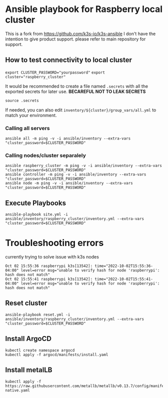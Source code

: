 # Ansible playbook for Raspberry local cluster

This is a fork from https://github.com/k3s-io/k3s-ansible I don't have the intention to give product support. please refer to main repository for support.

## How to test connectivity to local cluster

`export CLUSTER_PASSWORD="yourpassword"`
`export cluster="raspberry_cluster"`

It would be recommended to create a file named `.secrets` with all the exported secrets for later use. **BECAREFUL NOT TO LEAK SECRETS**

`source .secrets`

If needed, you can also edit `inventory/${cluster}/group_vars/all.yml` to match your environment.

### Calling all servers
```
ansible all -m ping -v -i ansible/inventory --extra-vars "cluster_password=$CLUSTER_PASSWORD"
```

### Calling nodes/cluster separalely

```
ansible raspberry_cluster -m ping -v -i ansible/inventory --extra-vars "cluster_password=$CLUSTER_PASSWORD"
ansible controller -m ping -v -i ansible/inventory --extra-vars "cluster_password=$CLUSTER_PASSWORD"
ansible node -m ping -v -i ansible/inventory --extra-vars "cluster_password=$CLUSTER_PASSWORD"
```

## Execute Playbooks

```
ansible-playbook site.yml -i ansible/inventory/raspberry_cluster/inventory.yml --extra-vars "cluster_password=$CLUSTER_PASSWORD"
```


# Troubleshooting errors

currently trying to solve issue with k3s nodes

```
Oct 02 15:55:36 raspberrypi k3s[13542]: time="2022-10-02T15:55:36-04:00" level=error msg="unable to verify hash for node 'raspberrypi': hash does not match"
Oct 02 15:55:41 raspberrypi k3s[13542]: time="2022-10-02T15:55:41-04:00" level=error msg="unable to verify hash for node 'raspberrypi': hash does not match"

```


## Reset cluster

```
ansible-playbook reset.yml -i ansible/inventory/raspberry_cluster/inventory.yml --extra-vars "cluster_password=$CLUSTER_PASSWORD"
```


## Install ArgoCD

```
kubectl create namespace argocd
kubectl apply -f argocd/manifests/install.yaml
```

## Install metalLB

```
kubectl apply -f https://raw.githubusercontent.com/metallb/metallb/v0.13.7/config/manifests/metallb-native.yaml

```